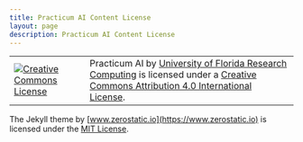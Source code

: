 ```yaml
---
title: Practicum AI Content License
layout: page
description: Practicum AI Content License
---
```


<table>
    <tr>
        <td><a href='http://creativecommons.org/licenses/by/4.0/'><img src='https://i.creativecommons.org/l/by/4.0/88x31.png' alt='Creative Commons License'></a> </td>
        <td>Practicum AI by <a href='https://www.rc.ufl.edu/'>University of Florida Research Computing</a> is licensed under a <a href='http://creativecommons.org/licenses/by/4.0/'>Creative Commons Attribution 4.0 International License</a>.</td>
    </tr>
</table>

The Jekyll theme by [www.zerostatic.io](https://www.zerostatic.io) is licensed under the [MIT License]().